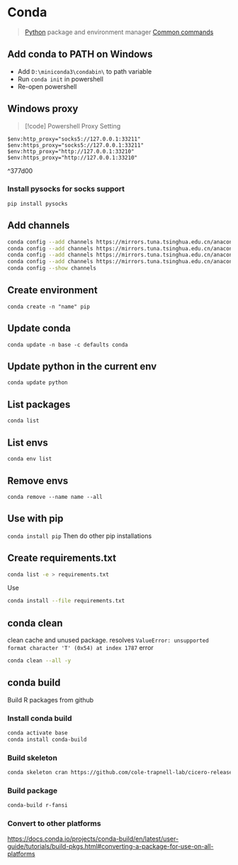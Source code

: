 # Conda

> [Python](Python.md) package and environment manager
> [Common commands](https://developer.aliyun.com/article/1267271)

## Add conda to PATH on Windows

- Add `D:\miniconda3\condabin\` to path variable
- Run `conda init` in powershell
- Re-open powershell

## Windows proxy

> [!code] Powershell Proxy Setting
> 
`$env:http_proxy="socks5://127.0.0.1:33211"`
`$env:https_proxy="socks5://127.0.0.1:33211"`
`$env:http_proxy="http://127.0.0.1:33210"`
`$env:https_proxy="http://127.0.0.1:33210"`

^377d00
### Install pysocks for socks support

`pip install pysocks`

## Add channels

``` sh
conda config --add channels https://mirrors.tuna.tsinghua.edu.cn/anaconda/pkgs/free/
conda config --add channels https://mirrors.tuna.tsinghua.edu.cn/anaconda/pkgs/main/
conda config --add channels https://mirrors.tuna.tsinghua.edu.cn/anaconda/cloud/conda-forge 
conda config --add channels https://mirrors.tuna.tsinghua.edu.cn/anaconda/cloud/msys2/
conda config --show channels
```
## Create environment

`conda create -n "name" pip`
## Update conda

`conda update -n base -c defaults conda`

## Update python in the current env

`conda update python`

## List packages

`conda list`

## List envs

`conda env list`

## Remove envs

`conda remove --name name --all`

## Use with pip

`conda install pip`
Then do other pip installations

## Create requirements.txt

``` sh
conda list -e > requirements.txt
```

Use

``` sh
conda install --file requirements.txt
```

## conda clean

clean cache and unused package. 
resolves `ValueError: unsupported format character 'T' (0x54) at index 1787` error

``` sh
conda clean --all -y
```

## conda build

Build R packages from github

### Install conda build

``` sh
conda activate base
conda install conda-build
```

### Build skeleton

``` sh
conda skeleton cran https://github.com/cole-trapnell-lab/cicero-release
```

### Build package

``` sh
conda-build r-fansi
```
### Convert to other platforms

https://docs.conda.io/projects/conda-build/en/latest/user-guide/tutorials/build-pkgs.html#converting-a-package-for-use-on-all-platforms

